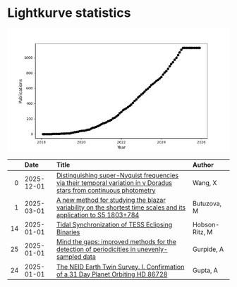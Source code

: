 
<h1>Lightkurve statistics</h1>
  
![publications](lightkurve-publications.png)  
  
|    | Date       | Title                                                                                                                                                                                 | Author         |
|---:|:-----------|:--------------------------------------------------------------------------------------------------------------------------------------------------------------------------------------|:---------------|
|  0 | 2025-12-01 | [Distinguishing super-Nyquist frequencies via their temporal variation in γ Doradus stars from continuous photometry](https://ui.adsabs.harvard.edu/abs/2025A&A...693A..63W/abstract) | Wang, X        |
|  1 | 2025-03-01 | [A new method for studying the blazar variability on the shortest time scales and its application to S5 1803+784](https://ui.adsabs.harvard.edu/abs/2025JHEAp..45...19B/abstract)     | Butuzova, M    |
| 14 | 2025-01-01 | [Tidal Synchronization of TESS Eclipsing Binaries](https://ui.adsabs.harvard.edu/abs/2025arXiv250104082H/abstract)                                                                    | Hobson-Ritz, M |
| 25 | 2025-01-01 | [Mind the gaps: improved methods for the detection of periodicities in unevenly-sampled data](https://ui.adsabs.harvard.edu/abs/2025arXiv250105602G/abstract)                         | Gurpide, A     |
| 24 | 2025-01-01 | [The NEID Earth Twin Survey. I. Confirmation of a 31 Day Planet Orbiting HD 86728](https://ui.adsabs.harvard.edu/abs/2025AJ....169....1G/abstract)                                    | Gupta, A       |

